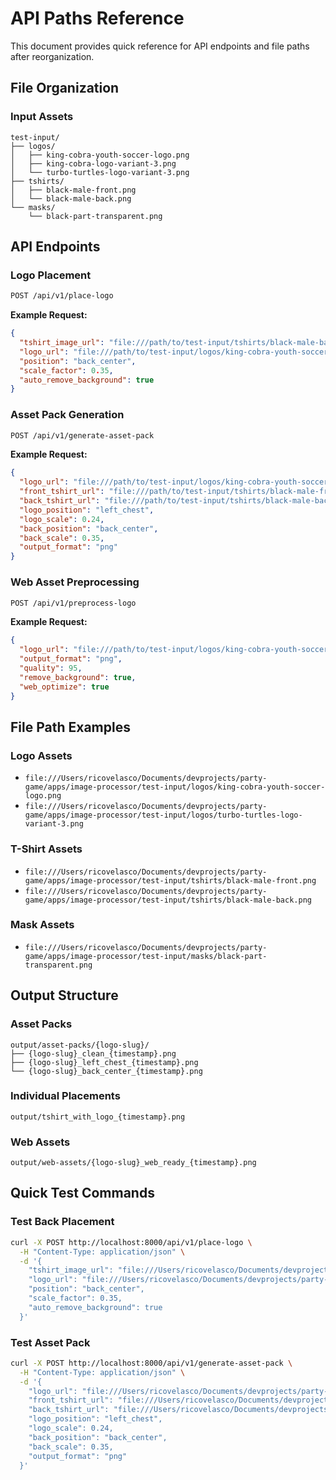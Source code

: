 # API Paths Reference

This document provides quick reference for API endpoints and file paths after reorganization.

## File Organization

### Input Assets
```
test-input/
├── logos/
│   ├── king-cobra-youth-soccer-logo.png
│   ├── king-cobra-logo-variant-3.png
│   └── turbo-turtles-logo-variant-3.png
├── tshirts/
│   ├── black-male-front.png
│   └── black-male-back.png
└── masks/
    └── black-part-transparent.png
```

## API Endpoints

### Logo Placement
```bash
POST /api/v1/place-logo
```

**Example Request:**
```json
{
  "tshirt_image_url": "file:///path/to/test-input/tshirts/black-male-back.png",
  "logo_url": "file:///path/to/test-input/logos/king-cobra-youth-soccer-logo.png",
  "position": "back_center",
  "scale_factor": 0.35,
  "auto_remove_background": true
}
```

### Asset Pack Generation
```bash
POST /api/v1/generate-asset-pack
```

**Example Request:**
```json
{
  "logo_url": "file:///path/to/test-input/logos/king-cobra-youth-soccer-logo.png",
  "front_tshirt_url": "file:///path/to/test-input/tshirts/black-male-front.png",
  "back_tshirt_url": "file:///path/to/test-input/tshirts/black-male-back.png",
  "logo_position": "left_chest",
  "logo_scale": 0.24,
  "back_position": "back_center",
  "back_scale": 0.35,
  "output_format": "png"
}
```

### Web Asset Preprocessing
```bash
POST /api/v1/preprocess-logo
```

**Example Request:**
```json
{
  "logo_url": "file:///path/to/test-input/logos/king-cobra-youth-soccer-logo.png",
  "output_format": "png",
  "quality": 95,
  "remove_background": true,
  "web_optimize": true
}
```

## File Path Examples

### Logo Assets
- `file:///Users/ricovelasco/Documents/devprojects/party-game/apps/image-processor/test-input/logos/king-cobra-youth-soccer-logo.png`
- `file:///Users/ricovelasco/Documents/devprojects/party-game/apps/image-processor/test-input/logos/turbo-turtles-logo-variant-3.png`

### T-Shirt Assets
- `file:///Users/ricovelasco/Documents/devprojects/party-game/apps/image-processor/test-input/tshirts/black-male-front.png`
- `file:///Users/ricovelasco/Documents/devprojects/party-game/apps/image-processor/test-input/tshirts/black-male-back.png`

### Mask Assets
- `file:///Users/ricovelasco/Documents/devprojects/party-game/apps/image-processor/test-input/masks/black-part-transparent.png`

## Output Structure

### Asset Packs
```
output/asset-packs/{logo-slug}/
├── {logo-slug}_clean_{timestamp}.png
├── {logo-slug}_left_chest_{timestamp}.png
└── {logo-slug}_back_center_{timestamp}.png
```

### Individual Placements
```
output/tshirt_with_logo_{timestamp}.png
```

### Web Assets
```
output/web-assets/{logo-slug}_web_ready_{timestamp}.png
```

## Quick Test Commands

### Test Back Placement
```bash
curl -X POST http://localhost:8000/api/v1/place-logo \
  -H "Content-Type: application/json" \
  -d '{
    "tshirt_image_url": "file:///Users/ricovelasco/Documents/devprojects/party-game/apps/image-processor/test-input/tshirts/black-male-back.png",
    "logo_url": "file:///Users/ricovelasco/Documents/devprojects/party-game/apps/image-processor/test-input/logos/king-cobra-youth-soccer-logo.png",
    "position": "back_center",
    "scale_factor": 0.35,
    "auto_remove_background": true
  }'
```

### Test Asset Pack
```bash
curl -X POST http://localhost:8000/api/v1/generate-asset-pack \
  -H "Content-Type: application/json" \
  -d '{
    "logo_url": "file:///Users/ricovelasco/Documents/devprojects/party-game/apps/image-processor/test-input/logos/king-cobra-youth-soccer-logo.png",
    "front_tshirt_url": "file:///Users/ricovelasco/Documents/devprojects/party-game/apps/image-processor/test-input/tshirts/black-male-front.png",
    "back_tshirt_url": "file:///Users/ricovelasco/Documents/devprojects/party-game/apps/image-processor/test-input/tshirts/black-male-back.png",
    "logo_position": "left_chest",
    "logo_scale": 0.24,
    "back_position": "back_center",
    "back_scale": 0.35,
    "output_format": "png"
  }'
```
